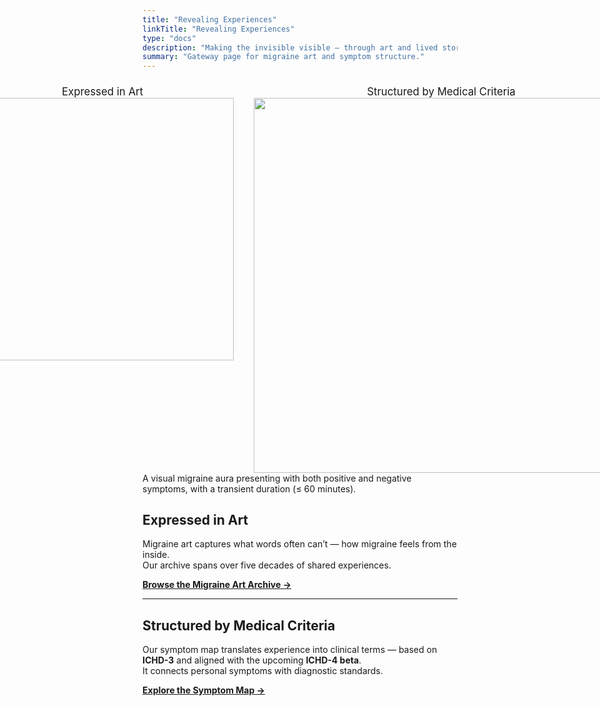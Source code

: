 ```yaml
---
title: "Revealing Experiences"
linkTitle: "Revealing Experiences"
type: "docs"
description: "Making the invisible visible — through art and lived stories"
summary: "Gateway page for migraine art and symptom structure."
---
```




<div style="display: flex; justify-content: center; gap: 2rem;">
  <figure style="margin: 0; text-align: center;">
      <figcaption style="font-size: 1.2em; margin-top: 0.5em;">
          Expressed in Art
      </figcaption>
    <img
      src="/images/roteRathausZigzag_cleanup-orgiginal.png"
      style="width: 420px; height: auto;"
      alt="" />
  </figure>

  <figure style="margin: 0; text-align: center;">
      <figcaption style="font-size: 1.2em; margin-top: 0.5em;">
          Structured by Medical Criteria
      </figcaption>
    <img
      src="/images/s.png"
      style="width: 600px; height: auto;"
      alt="" />
  </figure>
</div>
A visual migraine aura presenting with both positive and negative symptoms, with a transient duration (≤ 60 minutes).

## Expressed in Art

Migraine art captures what words often can’t — how migraine feels from the inside.  
Our archive spans over five decades of shared experiences.

[**Browse the Migraine Art Archive →**](/art)

---

## Structured by Medical Criteria

Our symptom map translates experience into clinical terms — based on **ICHD-3** and aligned with the upcoming **ICHD-4 beta**.  
It connects personal symptoms with diagnostic standards.

[**Explore the Symptom Map →**](/symptoms)
